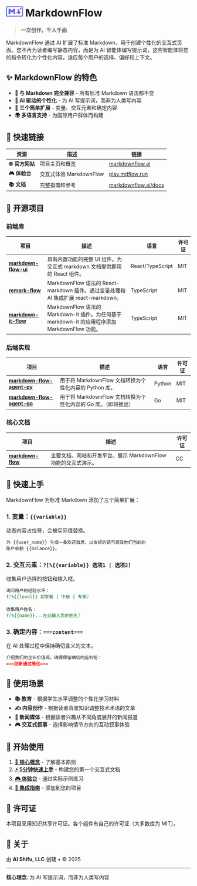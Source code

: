 # <img src="assets/logos/logo-color.svg" alt="MarkdownFlow Logo" height="28"> MarkdownFlow

> **一次创作，千人千面**

MarkdownFlow 通过 AI 扩展了标准 Markdown，用于创建个性化的交互式页面。您不再为读者编写静态内容，而是为 AI 智能体编写提示词，这些智能体将您的指令转化为个性化内容，适应每个用户的选择、偏好和上下文。

## ✨ MarkdownFlow 的特色

- **📝 与 Markdown 完全兼容** - 所有标准 Markdown 语法都不变
- **🤖 AI 驱动的个性化** - 为 AI 写提示词，而非为人类写内容
- **🎯 三个简单扩展** - 变量、交互元素和确定内容
- **🌍 多语言支持** - 为国际用户群体而构建

## 🚀 快速链接

| 资源 | 描述 | 链接 |
|------|------|------|
| **🌐 官方网站** | 项目主页和概览 | [markdownflow.ai](https://markdownflow.ai) |
| **🎮 体验台** | 交互式体验 MarkdownFlow | [play.mdflow.run](https://play.mdflow.run) |
| **📚 文档** | 完整指南和参考 | [markdownflow.ai/docs](https://markdownflow.ai/docs) |

## 🔧 开源项目

### 前端库

| 项目 | 描述 | 语言 | 许可证 |
|------|------|------|--------|
| [**markdown-flow-ui**](https://github.com/ai-shifu/markdown-flow-ui) | 具有内置功能的完整 UI 组件。为交互式 markdown 文档提供即用的 React 组件。 | React/TypeScript | MIT |
| [**remark-flow**](https://github.com/ai-shifu/remark-flow) | MarkdownFlow 语法的 React-markdown 插件。通过变量处理和 AI 集成扩展 react-markdown。 | TypeScript | MIT |
| [**markdown-it-flow**](https://github.com/ai-shifu/markdown-it-flow) | MarkdownFlow 语法的 Markdown-it 插件。为任何基于 markdown-it 的应用程序添加 MarkdownFlow 功能。 | TypeScript | MIT |

### 后端实现

| 项目 | 描述 | 语言 | 许可证 |
|------|------|------|--------|
| [**markdown-flow-agent-py**](https://github.com/ai-shifu/markdown-flow-agent-py) | 用于将 MarkdownFlow 文档转换为个性化内容的 Python 库。 | Python | MIT |
| [**markdown-flow-agent-go**](https://github.com/ai-shifu/markdown-flow-agent-go) | 用于将 MarkdownFlow 文档转换为个性化内容的 Go 库。（即将推出） | Go | MIT |

### 核心文档

| 项目 | 描述 | 许可证 |
|------|------|--------|
| [**markdown-flow**](https://github.com/ai-shifu/markdown-flow) | 主要文档、网站和开发平台。展示 MarkdownFlow 功能的交互式演示。 | CC |

## 📖 快速上手

MarkdownFlow 为标准 Markdown 添加了三个简单扩展：

### 1. 变量：`{{variable}}`

动态内容占位符，会被实际值替换。

```markdown
为 {{user_name}} 生成一条欢迎消息，以友好的语气提及他们当前的
账户余额 {{balance}}。
```

### 2. 交互元素：`?[%{{variable}} 选项1 | 选项2]`

收集用户选择的按钮和输入框。

```markdown
询问用户的经验水平：
?[%{{level}} 初学者 | 中级 | 专家]

收集用户姓名：
?[%{{name}}...在此输入您的姓名]
```

### 3. 确定内容：`===content===`

在 AI 处理过程中保持确切含义的文本。

```markdown
介绍我们的企业价值观，确保保留确切的座右铭：
===创新通过简化===
```

## 🌟 使用场景

- **📚 教育** - 根据学生水平调整的个性化学习材料
- **✍️ 内容创作** - 根据读者背景知识调整技术术语的文章
- **📰 新闻媒体** - 根据读者兴趣从不同角度展开的新闻报道
- **🎮 交互式叙事** - 选择影响情节方向的互动叙事体验

## 🎯 开始使用

1. **[📖 核心概念](https://markdownflow.ai/docs/zh/getting-started/concepts/)** - 了解基本原则
2. **[⚡ 5分钟快速上手](https://markdownflow.ai/docs/zh/getting-started/quick-start/)** - 构建您的第一个交互式文档
3. **[🎮 体验台](https://play.mdflow.run)** - 通过实际示例练习
4. **[🚀 集成指南](https://markdownflow.ai/docs/zh/getting-started/integration/)** - 添加到您的项目

## 📄 许可证

本项目采用知识共享许可证。各个组件有自己的许可证（大多数库为 MIT）。

## 🏢 关于

由 **AI Shifu, LLC** 创建 • © 2025

---

**核心理念**: 为 AI 写提示词，而非为人类写内容
